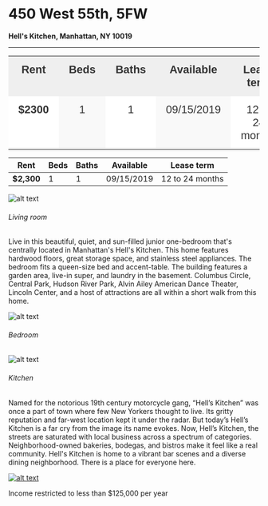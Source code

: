 # 450 West 55th, 5FW
**Hell's Kitchen, Manhattan, NY 10019**

---

<style type="text/css">
.tg  {border-collapse:collapse;border-spacing:0;border-color:#ccc;}
.tg td{font-family:Arial, sans-serif;font-size:14px;padding:14px 20px;border-style:solid;border-width:0px;overflow:hidden;word-break:normal;border-color:#ccc;color:#333;background-color:#fff;}
.tg th{font-family:Arial, sans-serif;font-size:14px;font-weight:normal;padding:14px 20px;border-style:solid;border-width:0px;overflow:hidden;word-break:normal;border-color:#ccc;color:#333;background-color:#f0f0f0;}
.tg .tg-91cn{font-weight:bold;font-size:22px;font-family:Arial, Helvetica, sans-serif !important;;border-color:#ffffff;text-align:center;vertical-align:top}
.tg .tg-2n69{font-weight:bold;font-size:22px;font-family:Arial, Helvetica, sans-serif !important;;background-color:#efefef;border-color:#ffffff;text-align:center;vertical-align:top}
.tg .tg-lwd5{background-color:#f9f9f9;font-size:22px;font-family:Arial, Helvetica, sans-serif !important;;border-color:#ffffff;text-align:center;vertical-align:top}
.tg .tg-ybrs{font-size:22px;font-family:Arial, Helvetica, sans-serif !important;;border-color:#ffffff;text-align:center;vertical-align:top}
</style>
<table class="tg">
  <tr>
    <th class="tg-2n69">Rent</th>
    <th class="tg-2n69">Beds</th>
    <th class="tg-2n69">Baths</th>
    <th class="tg-2n69">Available</th>
    <th class="tg-2n69">Lease term</th>
  </tr>
  <tr>
    <td class="tg-91cn">$2300</td>
    <td class="tg-lwd5">1</td>
    <td class="tg-ybrs">1</td>
    <td class="tg-lwd5">09/15/2019</td>
    <td class="tg-ybrs">12 to 24 months</td>
  </tr>
</table>



| Rent          | Beds| Baths| Available | Lease term |
| ------------- |-------------|-------------|-------------|--------------|
| **$2,300**    | 1   | 1   | 09/15/2019 | 12 to 24 months |


![alt text](https://user-images.githubusercontent.com/5611960/61741597-3c7f8800-ad5f-11e9-8b53-491d518efe9c.jpg)
###### Living room


Live in this beautiful, quiet, and sun-filled junior one-bedroom that's centrally located in Manhattan's Hell's Kitchen. This home features hardwood floors, great storage space, and stainless steel appliances. The bedroom fits a queen-size bed and accent-table.  The building features a garden area, live-in super, and laundry in the basement.  Columbus Circle, Central Park, Hudson River Park, Alvin Ailey American Dance Theater, Lincoln Center, and a host of attractions are all within a short walk from this home.


![alt text](https://user-images.githubusercontent.com/5611960/61741596-3be6f180-ad5f-11e9-9e88-b0dde536e01f.jpg)
###### Bedroom

![alt text](https://user-images.githubusercontent.com/5611960/61741594-3be6f180-ad5f-11e9-8813-853ee920c83f.jpg)
###### Kitchen

Named for the notorious 19th century motorcycle gang, “Hell’s Kitchen” was once a part of town where few New Yorkers thought to live. Its gritty reputation and far-west location kept it under the radar. But today’s Hell’s Kitchen is a far cry from the image its name evokes. Now, Hell’s Kitchen, the streets are saturated with local business across a spectrum of categories. Neighborhood-owned bakeries, bodegas, and bistros make it feel like a real community. Hell's Kitchen is home to a vibrant bar scenes and a diverse dining neighborhood. There is a place for everyone here.

[![alt text](https://user-images.githubusercontent.com/5611960/61745629-f24ed480-ad67-11e9-9ea8-8dbf4428de52.png)](https://goo.gl/maps/VKdbrh1pvyqHCb8z5)

Income restricted to less than $125,000 per year
